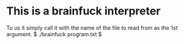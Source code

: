 # This is a brainfuck interpreter
To us it simply call it with the name of the file to read from as the 1st argument.
$ ./brainfuck program.txt $

